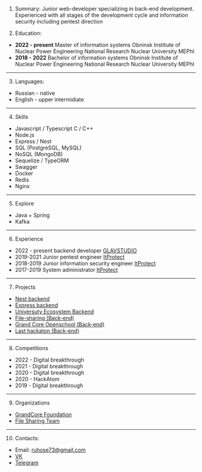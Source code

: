 1. Summary: 
Junior web-developer specializing in back-end 
development. Experienced with all stages of the 
development cycle and information security 
including pentest direction

2. Education:
*  **2022 - present** Master of information systems Obninsk Institute of Nuclear Power Engineering National Research Nuclear University MEPhI
*  **2018 - 2022** Bachelor of information systems Obninsk Institute of Nuclear Power Engineering National Research Nuclear University MEPhI

---
3. Languages:
*  Russian - native
*  English - upper intermidiate

---
4. Skills
*  Javascript / Typescript C / C++
*  Node.js
*  Express / Nest
*  SQL (PostgreSQL, MySQL)
*  NoSQL (MongoDB)
*  Sequelize / TypeORM
*  Swagger
*  Docker
*  Redis
*  Nginx

---
5. Explore
*  Java + Spring
*  Kafka

---
6. Experience
*  2022 - present backend developer [GLAVSTUDIO](http://glstd.pro/)
*  2019-2021 Junior pentest engineer [ItProtect](https://itprotect.ru/)
*  2018-2019 Junior information security engineer [ItProtect](https://itprotect.ru/)
*  2017-2019 System administrator [ItProtect](https://itprotect.ru/)

---
7. Projects
*  [Nest backend](https://github.com/ruhose73/test-backend-nest)
*  [Express backend](https://github.com/ruhose73/test-backend)
*  [Universuty Ecosystem Backend](https://github.com/ruhose73/university-ecosystem-back)
*  [File-sharing (Back-end)](https://github.com/file-sharing-erp-team/file-sharing)
*  [Grand Core Openschool (Back-end)](https://github.com/grandcore/openschool)
*  [Last hackaton (Back-end)](https://github.com/badcodeTeam/code)

---
8. Competitions
*  2022 - Digital breakthrough
*  2021 - Digital breakthrough
*  2020 - Digital breakthrough
*  2020 - HackAtom
*  2019 - Digital breakthrough

---
9. Organizations
*  [GrandCore Foundation](https://github.com/grandcore)
*  [File Sharing Team](https://github.com/file-sharing-erp-team)

---
10. Contacts:
*  Email: ruhose73@gmail.com
*  [VK](https://vk.com/chegevarys)
*  [Telegram](https://t.me/Toropcha)
